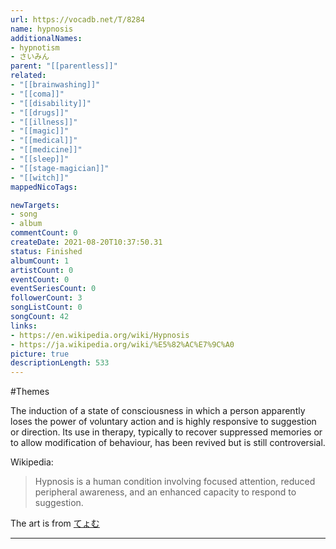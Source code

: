 ```yaml
---
url: https://vocadb.net/T/8284
name: hypnosis
additionalNames: 
- hypnotism
- さいみん
parent: "[[parentless]]"
related:
- "[[brainwashing]]"
- "[[coma]]"
- "[[disability]]"
- "[[drugs]]"
- "[[illness]]"
- "[[magic]]"
- "[[medical]]"
- "[[medicine]]"
- "[[sleep]]"
- "[[stage-magician]]"
- "[[witch]]"
mappedNicoTags:

newTargets:
- song
- album
commentCount: 0
createDate: 2021-08-20T10:37:50.31
status: Finished
albumCount: 1
artistCount: 0
eventCount: 0
eventSeriesCount: 0
followerCount: 3
songListCount: 0
songCount: 42
links: 
- https://en.wikipedia.org/wiki/Hypnosis
- https://ja.wikipedia.org/wiki/%E5%82%AC%E7%9C%A0
picture: true
descriptionLength: 533
---
```


#Themes

The induction of a state of consciousness in which a person apparently loses the power of voluntary action and is highly responsive to suggestion or direction. Its use in therapy, typically to recover suppressed memories or to allow modification of behaviour, has been revived but is still controversial.

Wikipedia:
> Hypnosis is a human condition involving focused attention, reduced peripheral awareness, and an enhanced capacity to respond to suggestion.

The art is from [てょむ](https://danbooru.donmai.us/posts/7508906?q=t_h_o_m)

---

